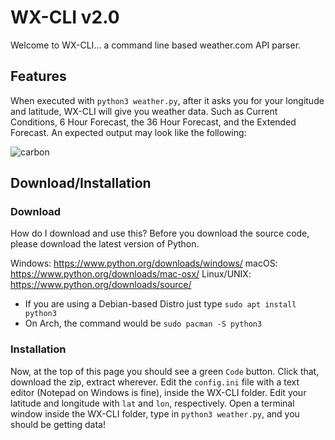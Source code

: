# WX-CLI v2.0
Welcome to WX-CLI... a command line based weather.com API parser. 

## Features
When executed with `python3 weather.py`, after it asks you for your longitude and latitude, WX-CLI will give you weather data. Such as Current Conditions, 6 Hour Forecast, the 36 Hour Forecast, and the Extended Forecast. An expected output may look like the following:

![carbon](https://media.discordapp.net/attachments/731261406091018335/833163214665678858/unknown.png)

## Download/Installation

### Download
How do I download and use this?
Before you download the source code, please download the latest version of Python.
 
Windows: https://www.python.org/downloads/windows/
macOS: https://www.python.org/downloads/mac-osx/
Linux/UNIX: https://www.python.org/downloads/source/
* If you are using a Debian-based Distro just type `sudo apt install python3`
* On Arch, the command would be `sudo pacman -S python3`

### Installation
Now, at the top of this page you should see a green `Code` button. Click that, download the zip, extract wherever. Edit the `config.ini` file with a text editor (Notepad on Windows is fine), inside the WX-CLI folder. Edit your latitude and longitude with `lat` and `lon`, respectively. Open a terminal window inside the WX-CLI folder, type in `python3 weather.py`, and you should be getting data! 

